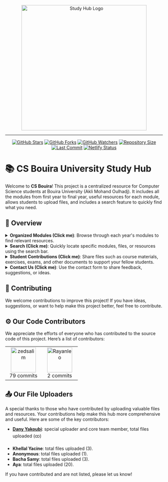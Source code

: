 <p align="center">
  <a href="https://csbouira.xyz" target="_blank">
    <img src="https://0x0.st/X45f.png" alt="Study Hub Logo" width="400">
  </a>
</p>
<hr/>
<p align="center">
  <a href="https://github.com/zedsalim/csbouira/stargazers"><img src="https://img.shields.io/github/stars/zedsalim/csbouira?style=social" alt="GitHub Stars"></a>
  <a href="https://github.com/zedsalim/csbouira/network/members"><img src="https://img.shields.io/github/forks/zedsalim/csbouira?style=social" alt="GitHub Forks"></a>
  <a href="https://github.com/zedsalim/csbouira/watchers"><img src="https://img.shields.io/github/watchers/zedsalim/csbouira?style=social" alt="GitHub Watchers"></a>
  <a href="https://github.com/zedsalim/csbouira"><img src="https://img.shields.io/github/repo-size/zedsalim/csbouira" alt="Repository Size"></a>
  <a href="https://github.com/zedsalim/csbouira"><img src="https://img.shields.io/github/last-commit/zedsalim/csbouira" alt="Last Commit"></a>
    <a href="https://app.netlify.com/sites/csbouira/deploys"><img src="https://api.netlify.com/api/v1/badges/4368e490-c3cf-441a-aa6b-d043af2b3186/deploy-status" alt="Netlify Status"></a>
</p>

# 📚 CS Bouira University Study Hub

Welcome to **CS Bouira**! This project is a centralized resource for Computer Science students at Bouira University (Akli Mohand Oulhadj). It includes all the modules from first year to final year, useful resources for each module, allows students to upload files, and includes a search feature to quickly find what you need.

## 🎯 Overview

<details>
  <summary><b>Organized Modules (Click me)</b>: Browse through each year's modules to find relevant resources.</summary>
  
  [organized-modules.webm](https://github.com/user-attachments/assets/7506568a-7982-4f64-bf31-8c67551b2493)
  
</details>

<details>
  <summary><b>Search (Click me)</b>: Quickly locate specific modules, files, or resources using the search bar.</summary>
  
  [search-feature.webm](https://github.com/user-attachments/assets/3c6c852c-d244-4b61-86a4-037de0d1c568)
  
</details>

<details>
  <summary><b>Student Contributions (Click me)</b>: Share files such as course materials, exercises, exams, and other documents to support your fellow students.</summary>
  
  [student-contributions.webm](https://github.com/user-attachments/assets/553ba0d6-044e-4840-9bfc-8e35c5173324)
  
</details>

<details>
  <summary><b>Contact Us (Click me)</b>: Use the contact form to share feedback, suggestions, or ideas.</summary>
  
  [contact-us.webm](https://github.com/user-attachments/assets/d4cdf685-942b-40e0-b837-d8f470c8e68b)
  
</details>

## 🤝 Contributing

We welcome contributions to improve this project! If you have ideas, suggestions, or want to help make this project better, feel free to contribute.

## ⚙️ Our Code Contributors

We appreciate the efforts of everyone who has contributed to the source code of this project. Here’s a list of contributors:

<!-- START GITHUB_CONTRIBUTORS -->

<table>
  <tr>
    <td style="text-align: center; width: 100px;">
      <a href="https://github.com/zedsalim/csbouira/graphs/contributors" target="_blank">
        <img src="https://avatars.githubusercontent.com/u/121177411?v=4" alt="zedsalim" style="width: 80px; height: 80px;"/>
      </a><br/>
      <span>79 commits</span>
    </td>
    <td style="text-align: center; width: 100px;">
      <a href="https://github.com/zedsalim/csbouira/graphs/contributors" target="_blank">
        <img src="https://avatars.githubusercontent.com/u/115380198?v=4" alt="Rayanleo" style="width: 80px; height: 80px;"/>
      </a><br/>
      <span>2 commits</span>
    </td>
  </tr>
</table>

<!-- END GITHUB_CONTRIBUTORS -->

## 📤 Our File Uploaders

A special thanks to those who have contributed by uploading valuable files and resources. Your contributions help make this hub more comprehensive and useful. Here are some of the key contributors:

<ul>
<li><strong><a href="https://github.com/daaaaaaanyyyyy" target="_blank">Dany Yakoubi</a></strong>: special uploader and core team member, total files uploaded (ထ)</li>
</ul>

<!-- START FILE_UPLOADS -->

<ul>
<li><strong>Khellal Yacine</strong>: total files uploaded (3).</li>
<li><strong>Anonymous</strong>: total files uploaded (1).</li>
<li><strong>Bacha Samy</strong>: total files uploaded (3).</li>
<li><strong>Aya</strong>: total files uploaded (20).</li>
</ul>

<!-- END FILE_UPLOADS -->

If you have contributed and are not listed, please let us know!
